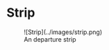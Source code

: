 # Strip
<figure markdown="span">
  ![Strip](../images/strip.png)
  <figcaption>An departure strip</figcaption>
</figure>